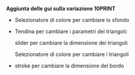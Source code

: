 **Aggiunta delle gui sulla variazione 10PRINT**


- Selezionatore di colore per cambiare lo sfondo


- Tendina per cambiare i parametri dei triangoli:

   slider per cambiare la dimensione dei triangoli

   Selezionatore di colore per cambiare i triangoli

- stroke per cambiare la dimensione del bordo


![]()

![]()

![]()
